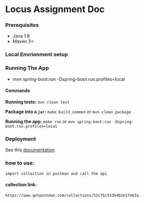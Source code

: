 # Locus Assignment Doc

### Prerequisites

- Java 1.8
- Maven 3+
### Local Envrionment setup

### Running The App
- mvn spring-boot:run -Dspring-boot.run.profiles=local

#### Commands

**Running tests:** `mvn clean test`

**Package into a `jar`:** `make build_common` or `mvn clean package`

**Running the app:** `make run` or `mvn spring-boot:run -Dspring-boot.run.profiles=local`

### Deployment

See this [documentation](deployment/ReadMe.md)


### how to use:

    import collection in postman and call the api

#### collection link:

    https://www.getpostman.com/collections/53c75c53354b2e17e63a



